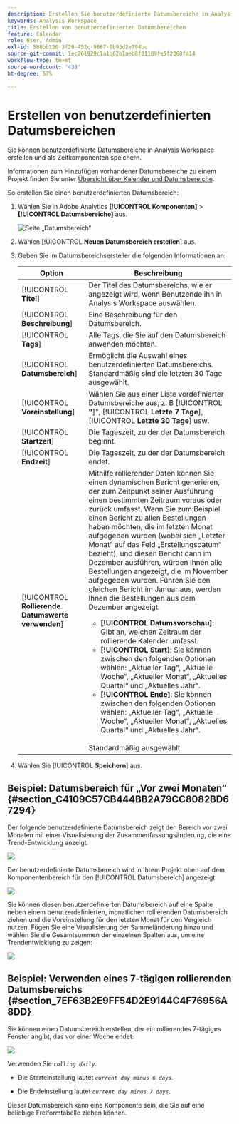 ```yaml
---
description: Erstellen Sie benutzerdefinierte Datumsbereiche in Analysis Workspace und speichern Sie sie als Zeitkomponenten.
keywords: Analysis Workspace
title: Erstellen von benutzerdefinierten Datumsbereichen
feature: Calendar
role: User, Admin
exl-id: 586bb120-3f20-452c-9867-0b93d2e794bc
source-git-commit: 1ec261929c1a1b62b1aeb8f01189fe5f2368fa14
workflow-type: tm+mt
source-wordcount: '438'
ht-degree: 57%

---
```


# Erstellen von benutzerdefinierten Datumsbereichen

Sie können benutzerdefinierte Datumsbereiche in Analysis Workspace erstellen und als Zeitkomponenten speichern.

Informationen zum Hinzufügen vorhandener Datumsbereiche zu einem Projekt finden Sie unter [Übersicht über Kalender und Datumsbereiche](/help/analyze/analysis-workspace/components/calendar-date-ranges/calendar.md).

So erstellen Sie einen benutzerdefinierten Datumsbereich:

1. Wählen Sie in Adobe Analytics **[!UICONTROL Komponenten]** > **[!UICONTROL Datumsbereiche]** aus.

   ![Seite „Datumsbereich“](assets/date-ranges.png)

1. Wählen [!UICONTROL **Neuen Datumsbereich erstellen**] aus.

1. Geben Sie im Datumsbereichsersteller die folgenden Informationen an:

   | Option | Beschreibung |
   |---------|----------|
   | [!UICONTROL **Titel**] | Der Titel des Datumsbereichs, wie er angezeigt wird, wenn Benutzende ihn in Analysis Workspace auswählen. |
   | [!UICONTROL **Beschreibung**] | Eine Beschreibung für den Datumsbereich. |
   | [!UICONTROL **Tags**] | Alle Tags, die Sie auf den Datumsbereich anwenden möchten. |
   | [!UICONTROL **Datumsbereich**] | Ermöglicht die Auswahl eines benutzerdefinierten Datumsbereichs. Standardmäßig sind die letzten 30 Tage ausgewählt. |
   | [!UICONTROL **Voreinstellung**] | Wählen Sie aus einer Liste vordefinierter Datumsbereiche aus, z. B [!UICONTROL **&quot;**]&quot;, [!UICONTROL **Letzte 7 Tage**], [!UICONTROL **Letzte 30 Tage**] usw. |
   | [!UICONTROL **Startzeit**] | Die Tageszeit, zu der der Datumsbereich beginnt. |
   | [!UICONTROL **Endzeit**] | Die Tageszeit, zu der der Datumsbereich endet. |
   | [!UICONTROL **Rollierende Datumswerte verwenden**] | Mithilfe rollierender Daten können Sie einen dynamischen Bericht generieren, der zum Zeitpunkt seiner Ausführung einen bestimmten Zeitraum voraus oder zurück umfasst. Wenn Sie zum Beispiel einen Bericht zu allen Bestellungen haben möchten, die im letzten Monat aufgegeben wurden (wobei sich „Letzter Monat“ auf das Feld „Erstellungsdatum“ bezieht), und diesen Bericht dann im Dezember ausführen, würden Ihnen alle Bestellungen angezeigt, die im November aufgegeben wurden. Führen Sie den gleichen Bericht im Januar aus, werden Ihnen die Bestellungen aus dem Dezember angezeigt.<ul><li>**[!UICONTROL Datumsvorschau]**: Gibt an, welchen Zeitraum der rollierende Kalender umfasst.</li><li>**[!UICONTROL Start]**: Sie können zwischen den folgenden Optionen wählen: „Aktueller Tag“, „Aktuelle Woche“, „Aktueller Monat“, „Aktuelles Quartal“ und „Aktuelles Jahr“.</li><li>**[!UICONTROL Ende]**: Sie können zwischen den folgenden Optionen wählen: „Aktueller Tag“, „Aktuelle Woche“, „Aktueller Monat“, „Aktuelles Quartal“ und „Aktuelles Jahr“.</li></ul><br>Standardmäßig ausgewählt. |

1. Wählen Sie [!UICONTROL **Speichern**] aus.

## Beispiel: Datumsbereich für „Vor zwei Monaten“ {#section_C4109C57CB444BB2A79CC8082BD67294}

Der folgende benutzerdefinierte Datumsbereich zeigt den Bereich vor zwei Monaten mit einer Visualisierung der Zusammenfassungsänderung, die eine Trend-Entwicklung anzeigt.

![](assets/date-range-two-months-ago.png)

Der benutzerdefinierte Datumsbereich wird in Ihrem Projekt oben auf dem Komponentenbereich für den [!UICONTROL Datumsbereich] angezeigt:

![](assets/date-range-panel-two-months-ago.png)

Sie können diesen benutzerdefinierten Datumsbereich auf eine Spalte neben einem benutzerdefinierten, monatlichen rollierenden Datumsbereich ziehen und die Voreinstellung für den letzten Monat für den Vergleich nutzen. Fügen Sie eine Visualisierung der Sammeländerung hinzu und wählen Sie die Gesamtsummen der einzelnen Spalten aus, um eine Trendentwicklung zu zeigen:

![](assets/date-range-two-months-table.png)

## Beispiel: Verwenden eines 7-tägigen rollierenden Datumsbereichs {#section_7EF63B2E9FF54D2E9144C4F76956A8DD}

Sie können einen Datumsbereich erstellen, der ein rollierendes 7-tägiges Fenster angibt, das vor einer Woche endet:

![](assets/create_date_range.png)

Verwenden Sie *`rolling daily`*.

* Die Starteinstellung lautet *`current day minus 6 days`*.

* Die Endeinstellung lautet *`current day minus 7 days`*.

Dieser Datumsbereich kann eine Komponente sein, die Sie auf eine beliebige Freiformtabelle ziehen können.
